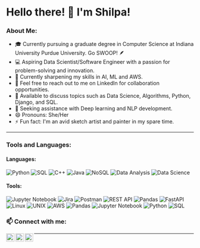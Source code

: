 # Hello there! 👋 I'm Shilpa!

### About Me:

- 🎓 Currently pursuing a graduate degree in Computer Science at Indiana University Purdue University. Go SWOOP! 🪶
- 💻 Aspiring Data Scientist/Software Engineer with a passion for problem-solving and innovation.
- 🌱 Currently sharpening my skills in AI, ML and AWS.
- 💬 Feel free to reach out to me on LinkedIn for collaboration opportunities.
- 📝 Available to discuss topics such as Data Science, Algorithms, Python, Django, and SQL.
- 🙌 Seeking assistance with Deep learning and NLP development.
- 😄 Pronouns: She/Her
- ⚡ Fun fact: I'm an avid sketch artist and painter in my spare time.

---

### Tools and Languages:

#### Languages:
<p>
  <img alt="Python" src="https://img.shields.io/badge/Python-3776AB?logo=python&logoColor=white&style=for-the-badge" />
  <img alt="SQL" src="https://img.shields.io/badge/SQL-003B57?logo=sql&logoColor=white&style=for-the-badge" />
  <img alt="C++" src="https://img.shields.io/badge/C++-00599C?logo=c%2B%2B&logoColor=white&style=for-the-badge" />
  <img alt="Java" src="https://img.shields.io/badge/Java-007396?logo=java&logoColor=white&style=for-the-badge" />
  <img alt="NoSQL" src="https://img.shields.io/badge/NoSQL-4DB33D?logo=mongodb&logoColor=white&style=for-the-badge" />
  <img alt="Data Analysis" src="https://img.shields.io/badge/Data_Analysis-2ECC71.svg?style=for-the-badge&logo=data&logoColor=white" />
  <img alt="Data Science" src="https://img.shields.io/badge/Data_Science-F9A03C.svg?style=for-the-badge&logo=science&logoColor=white" />
 </p>
 
#### Tools:
<p>
  <img alt="Jupyter Notebook" src="https://img.shields.io/badge/Jupyter_Notebook-F37626.svg?style=for-the-badge&logo=Jupyter&logoColor=white" />
  <img alt="Jira" src="https://img.shields.io/badge/Jira-0052CC.svg?style=for-the-badge&logo=Jira&logoColor=white" />
  <img alt="Postman" src="https://img.shields.io/badge/Postman-FF6C37.svg?style=for-the-badge&logo=postman&logoColor=white" />
  <img alt="REST API" src="https://img.shields.io/badge/REST_API-FF4949.svg?style=for-the-badge&logo=rest&logoColor=white" />
  <img alt="Pandas" src="https://img.shields.io/badge/Pandas-150458?style=for-the-badge&logo=pandas&logoColor=white" />
  <img alt="FastAPI" src="https://img.shields.io/badge/FastAPI-009688.svg?style=for-the-badge&logo=fastapi&logoColor=white" />
  <img alt="Linux" src="https://img.shields.io/badge/Linux-FCC624.svg?style=for-the-badge&logo=linux&logoColor=black" />
  <img alt="UNIX" src="https://img.shields.io/badge/UNIX-000000.svg?style=for-the-badge&logo=unix&logoColor=white" />
  <img alt="AWS" src="https://img.shields.io/badge/AWS-232F3E.svg?style=for-the-badge&logo=amazon-aws&logoColor=white" />
  <img alt="Pandas" src="https://img.shields.io/badge/Pandas-150458?style=for-the-badge&logo=pandas&logoColor=white" />
  <img alt="Jupyter Notebook" src="https://img.shields.io/badge/Jupyter_Notebook-F37626.svg?style=for-the-badge&logo=Jupyter&logoColor=white" />
  <img alt="Python" src="https://img.shields.io/badge/Python-3776AB?logo=python&logoColor=white&style=for-the-badge" />
  <img alt="SQL" src="https://img.shields.io/badge/SQL-003B57?logo=sql&logoColor=white&style=for-the-badge" />
 </p>


### 📫 Connect with me:

[<img align="left" alt="Shilpa-Gopal | LinkedIn" width="22px" src="https://cdn.jsdelivr.net/npm/simple-icons@v3/icons/linkedin.svg" />][linkedin]
[<img align="left" alt="Shilpa-Gopal | Twitter" width="22px" src="https://cdn.jsdelivr.net/npm/simple-icons@v3/icons/twitter.svg" />][twitter]
[<img align="left" alt="Shilpa-Gopal | Facebook" width="22px" src="https://cdn.jsdelivr.net/npm/simple-icons@v3/icons/facebook.svg" />][facebook]

[twitter]: https://twitter.com/ShilpaGopal
[facebook]: https://www.facebook.com/shilpa.g.39794/
[linkedin]: https://www.linkedin.com/in/shlpgopal

---


     

